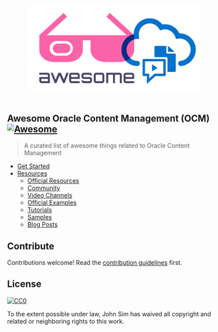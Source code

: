 <p align="center">
  <br>
  <img width="400" src="./awesome.png" alt="logo of awesome-OCM repository">
  <br>
  <br>
</p>

## Awesome Oracle Content Management (OCM) [![Awesome](https://awesome.re/badge.svg)](https://awesome.re)


> A curated list of awesome things related to Oracle Content Management

- [Get Started](#get-started)
- [Resources](#resources)
  - [Official Resources](#official-resources)
  - [Community](#community)
  - [Video Channels](#youtube-channels)
  - [Official Examples](#official-examples)
  - [Tutorials](#tutorials)
  - [Samples](#examples)
  - [Blog Posts](#blog-posts)


## Contribute

Contributions welcome! Read the [contribution guidelines](contributing.md) first.


## License

[![CC0](https://mirrors.creativecommons.org/presskit/buttons/88x31/svg/cc-zero.svg)](https://creativecommons.org/publicdomain/zero/1.0)

To the extent possible under law, John Sim has waived all copyright and
related or neighboring rights to this work.
